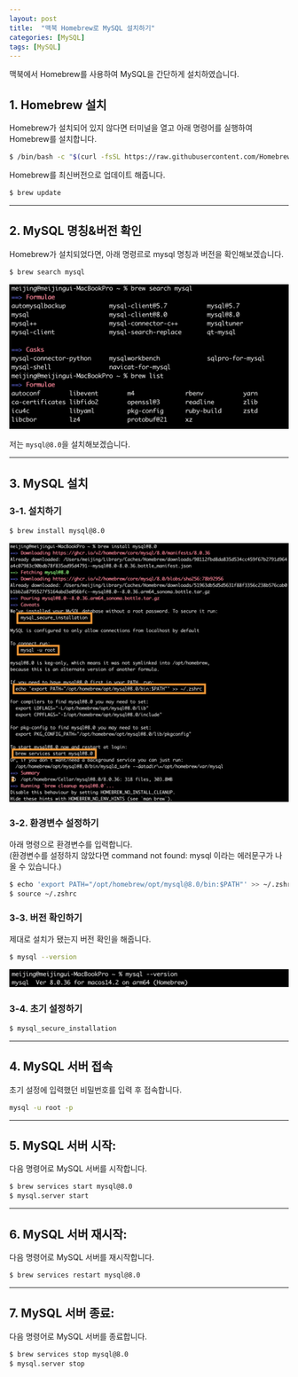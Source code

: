 ```yaml
---
layout: post
title:  "맥북 Homebrew로 MySQL 설치하기"
categories: [MySQL]
tags: [MySQL]
---
```


맥북에서 Homebrew를 사용하여 MySQL을 간단하게 설치하였습니다.

## 1. Homebrew 설치
Homebrew가 설치되어 있지 않다면 터미널을 열고 아래 명령어를 실행하여 Homebrew를 설치합니다.
```zsh
$ /bin/bash -c "$(curl -fsSL https://raw.githubusercontent.com/Homebrew/install/HEAD/install.sh)"
```

  
Homebrew를 최신버전으로 업데이트 해줍니다.
```zsh
$ brew update
```

---

## 2. MySQL 명칭&버전 확인
Homebrew가 설치되었다면, 아래 명령르로 mysql 명칭과 버전을 확인해보겠습니다.

```zsh
$ brew search mysql
```
![brew_search_mysql](/assets/img/brew_search_mysql.png)

저는 `mysql@8.0`을 설치해보겠습니다.

---

## 3. MySQL 설치

### 3-1. 설치하기
```zsh
$ brew install mysql@8.0
```
![brew_insall_mysql](/assets/img/brew_insall_mysql@8.0.png)

### 3-2. 환경변수 설정하기
아래 명령으로 환경변수를 입력합니다.   
(환경변수를 설정하지 않았다면 command not found: mysql 이라는 에러문구가 나올 수 있습니다.)
```zsh
$ echo 'export PATH="/opt/homebrew/opt/mysql@8.0/bin:$PATH"' >> ~/.zshrc
$ source ~/.zshrc
```

### 3-3. 버전 확인하기
제대로 설치가 됐는지 버전 확인을 해줍니다.
```zsh
$ mysql --version
```
![mysql_version](/assets/img/mysql_version.png)

### 3-4. 초기 설정하기
```zsh
$ mysql_secure_installation 
```

---

## 4. MySQL 서버 접속
초기 설정에 입력했던 비밀번호를 입력 후 접속합니다.
```zsh
mysql -u root -p
```

---

## 5. MySQL 서버 시작:
다음 명령어로 MySQL 서버를 시작합니다.
```zsh
$ brew services start mysql@8.0
$ mysql.server start
```

---

## 6. MySQL 서버 재시작:
다음 명령어로 MySQL 서버를 재시작합니다.
```zsh
$ brew services restart mysql@8.0
```

---

## 7. MySQL 서버 종료:
다음 명령어로 MySQL 서버를 종료합니다.
```zsh
$ brew services stop mysql@8.0
$ mysql.server stop
```

